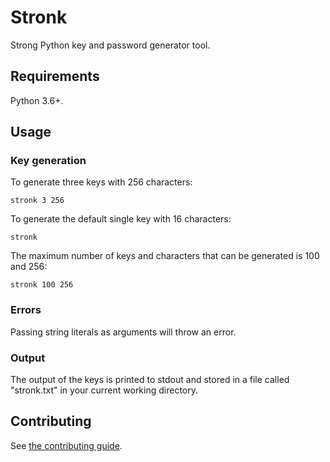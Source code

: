 # Stronk

Strong Python key and password generator tool.

## Requirements

Python 3.6+.

## Usage

### Key generation

To generate three keys with 256 characters:

```
stronk 3 256
```

To generate the default single key with 16 characters:

```
stronk
```

The maximum number of keys and characters that can be generated is 100 and 256:

```
stronk 100 256
```

### Errors

Passing string literals as arguments will throw an error.

### Output

The output of the keys is printed to stdout and stored in a file called "stronk.txt" in your 
current working directory.

## Contributing

See [the contributing guide](CONTRIBUTING.md).
